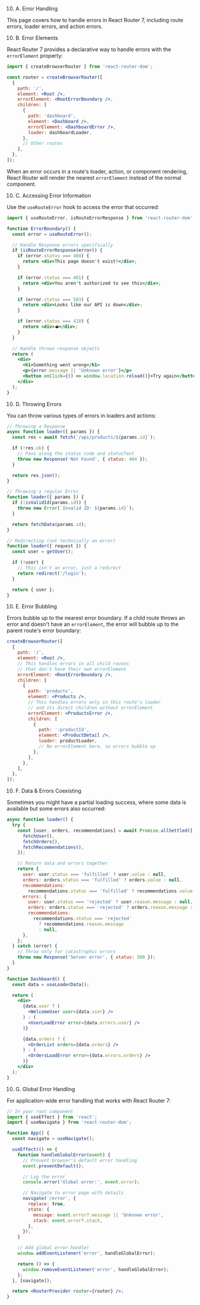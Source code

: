 10. A. Error Handling

This page covers how to handle errors in React Router 7, including route errors, loader errors, and action errors.

10. B. Error Elements

React Router 7 provides a declarative way to handle errors with the `errorElement` property:

```jsx
import { createBrowserRouter } from 'react-router-dom';

const router = createBrowserRouter([
  {
    path: '/',
    element: <Root />,
    errorElement: <RootErrorBoundary />,
    children: [
      {
        path: 'dashboard',
        element: <Dashboard />,
        errorElement: <DashboardError />,
        loader: dashboardLoader,
      },
      // Other routes
    ],
  },
]);
```

When an error occurs in a route's loader, action, or component rendering, React Router will render the nearest `errorElement` instead of the normal component.

10. C. Accessing Error Information

Use the `useRouteError` hook to access the error that occurred:

```jsx
import { useRouteError, isRouteErrorResponse } from 'react-router-dom';

function ErrorBoundary() {
  const error = useRouteError();

  // Handle Response errors specifically
  if (isRouteErrorResponse(error)) {
    if (error.status === 404) {
      return <div>This page doesn't exist!</div>;
    }

    if (error.status === 401) {
      return <div>You aren't authorized to see this</div>;
    }

    if (error.status === 503) {
      return <div>Looks like our API is down</div>;
    }

    if (error.status === 418) {
      return <div>🫖</div>;
    }
  }

  // Handle thrown response objects
  return (
    <div>
      <h1>Something went wrong</h1>
      <p>{error.message || 'Unknown error'}</p>
      <button onClick={() => window.location.reload()}>Try again</button>
    </div>
  );
}
```

10. D. Throwing Errors

You can throw various types of errors in loaders and actions:

```jsx
// Throwing a Response
async function loader({ params }) {
  const res = await fetch(`/api/products/${params.id}`);

  if (!res.ok) {
    // Pass along the status code and statusText
    throw new Response('Not Found', { status: 404 });
  }

  return res.json();
}

// Throwing a regular Error
function loader({ params }) {
  if (!isValidId(params.id)) {
    throw new Error(`Invalid ID: ${params.id}`);
  }

  return fetchData(params.id);
}

// Redirecting (not technically an error)
function loader({ request }) {
  const user = getUser();

  if (!user) {
    // This isn't an error, just a redirect
    return redirect('/login');
  }

  return { user };
}
```

10. E. Error Bubbling

Errors bubble up to the nearest error boundary. If a child route throws an error and doesn't have an `errorElement`, the error will bubble up to the parent route's error boundary:

```jsx
createBrowserRouter([
  {
    path: '/',
    element: <Root />,
    // This handles errors in all child routes
    // that don't have their own errorElement
    errorElement: <RootErrorBoundary />,
    children: [
      {
        path: 'products',
        element: <Products />,
        // This handles errors only in this route's loader
        // and its direct children without errorElement
        errorElement: <ProductsError />,
        children: [
          {
            path: ':productId',
            element: <ProductDetail />,
            loader: productLoader,
            // No errorElement here, so errors bubble up
          },
        ],
      },
    ],
  },
]);
```

10. F. Data & Errors Coexisting

Sometimes you might have a partial loading success, where some data is available but some errors also occurred:

```jsx
async function loader() {
  try {
    const [user, orders, recommendations] = await Promise.allSettled([
      fetchUser(),
      fetchOrders(),
      fetchRecommendations(),
    ]);

    // Return data and errors together
    return {
      user: user.status === 'fulfilled' ? user.value : null,
      orders: orders.status === 'fulfilled' ? orders.value : null,
      recommendations:
        recommendations.status === 'fulfilled' ? recommendations.value : null,
      errors: {
        user: user.status === 'rejected' ? user.reason.message : null,
        orders: orders.status === 'rejected' ? orders.reason.message : null,
        recommendations:
          recommendations.status === 'rejected'
            ? recommendations.reason.message
            : null,
      },
    };
  } catch (error) {
    // Throw only for catastrophic errors
    throw new Response('Server error', { status: 500 });
  }
}

function Dashboard() {
  const data = useLoaderData();

  return (
    <div>
      {data.user ? (
        <WelcomeUser user={data.user} />
      ) : (
        <UserLoadError error={data.errors.user} />
      )}

      {data.orders ? (
        <OrderList orders={data.orders} />
      ) : (
        <OrdersLoadError error={data.errors.orders} />
      )}
    </div>
  );
}
```

10. G. Global Error Handling

For application-wide error handling that works with React Router 7:

```jsx
// In your root component
import { useEffect } from 'react';
import { useNavigate } from 'react-router-dom';

function App() {
  const navigate = useNavigate();

  useEffect(() => {
    function handleGlobalError(event) {
      // Prevent browser's default error handling
      event.preventDefault();

      // Log the error
      console.error('Global error:', event.error);

      // Navigate to error page with details
      navigate('/error', {
        replace: true,
        state: {
          message: event.error?.message || 'Unknown error',
          stack: event.error?.stack,
        },
      });
    }

    // Add global error handler
    window.addEventListener('error', handleGlobalError);

    return () => {
      window.removeEventListener('error', handleGlobalError);
    };
  }, [navigate]);

  return <RouterProvider router={router} />;
}
```
